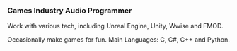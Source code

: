 ### Games Industry Audio Programmer
Work with various tech, including Unreal Engine, Unity, Wwise and FMOD.

Occasionally make games for fun.
Main Languages: C, C#, C++ and Python.

<!-- https://github.com/JDSherbert#languages--software

https://github.com/JDSherbert#7-day-wakatime-statistics--takes-last-7-days-
**JDSherbert/JDSherbert** is a ✨ _special_ ✨ repository because its `README.md` (this file) appears on your GitHub profile.

Here are some ideas to get you started:

- 🔭 I’m currently working on ...
- 🌱 I’m currently learning ...
- 👯 I’m looking to collaborate on ...
- 🤔 I’m looking for help with ...
- 💬 Ask me about ...
- 📫 How to reach me: ...
- 😄 Pronouns: ...
- ⚡ Fun fact: ...
-->

